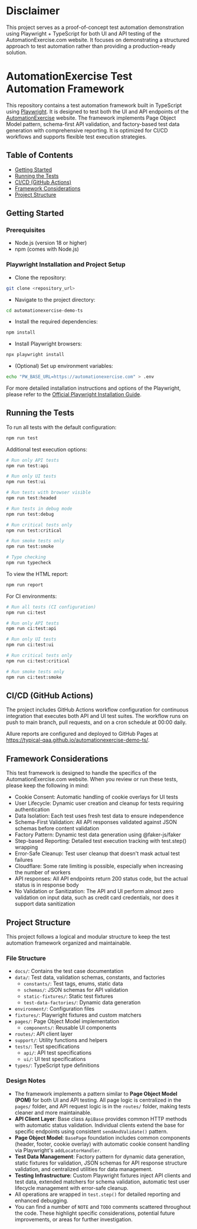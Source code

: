 # Disclaimer

This project serves as a proof-of-concept test automation demonstration using Playwright + TypeScript for both UI and API testing of the AutomationExercise.com website. It focuses on demonstrating a structured approach to test automation rather than providing a production-ready solution.

# AutomationExercise Test Automation Framework

This repository contains a test automation framework built in TypeScript using [Playwright](https://playwright.dev/).
It is designed to test both the UI and API endpoints of the [AutomationExercise](https://automationexercise.com) website. The framework implements Page Object Model pattern, schema-first API validation, and factory-based test data generation with comprehensive reporting.
It is optimized for CI/CD workflows and supports flexible test execution strategies.

## Table of Contents

- [Getting Started](#getting-started)
- [Running the Tests](#running-the-tests)
- [CI/CD (GitHub Actions)](<#ci%2Fcd-(github-actions)>)
- [Framework Considerations](#framework-considerations)
- [Project Structure](#project-structure)

## Getting Started

### Prerequisites

- Node.js (version 18 or higher)
- npm (comes with Node.js)

### Playwright Installation and Project Setup

- Clone the repository:

```bash
git clone <repository_url>
```

- Navigate to the project directory:

```bash
cd automationexercise-demo-ts
```

- Install the required dependencies:

```bash
npm install
```

- Install Playwright browsers:

```bash
npx playwright install
```

- (Optional) Set up environment variables:

```bash
echo "PW_BASE_URL=https://automationexercise.com" > .env
```

For more detailed installation instructions and options of the Playwright, please refer to the [Official Playwright Installation Guide](https://playwright.dev/docs/intro#installing-playwright).

## Running the Tests

To run all tests with the default configuration:

```bash
npm run test
```

Additional test execution options:

```bash
# Run only API tests
npm run test:api

# Run only UI tests
npm run test:ui

# Run tests with browser visible
npm run test:headed

# Run tests in debug mode
npm run test:debug

# Run critical tests only
npm run test:critical

# Run smoke tests only
npm run test:smoke

# Type checking
npm run typecheck
```

To view the HTML report:

```bash
npm run report
```

For CI environments:

```bash
# Run all tests (CI configuration)
npm run ci:test

# Run only API tests
npm run ci:test:api

# Run only UI tests
npm run ci:test:ui

# Run critical tests only
npm run ci:test:critical

# Run smoke tests only
npm run ci:test:smoke
```

## CI/CD (GitHub Actions)

The project includes GitHub Actions workflow configuration for continuous integration that executes both API and UI test suites. The workflow runs on push to main branch, pull requests, and on a cron schedule at 00:00 daily.

Allure reports are configured and deployed to GitHub Pages at <https://typical-qaa.github.io/automationexercise-demo-ts/>.

## Framework Considerations

This test framework is designed to handle the specifics of the AutomationExercise.com website. When you review or run these tests, please keep the following in mind:

- Cookie Consent: Automatic handling of cookie overlays for UI tests
- User Lifecycle: Dynamic user creation and cleanup for tests requiring authentication
- Data Isolation: Each test uses fresh test data to ensure independence
- Schema-First Validation: All API responses validated against JSON schemas before content validation
- Factory Pattern: Dynamic test data generation using @faker-js/faker
- Step-based Reporting: Detailed test execution tracking with test.step() wrapping
- Error-Safe Cleanup: Test user cleanup that doesn't mask actual test failures
- Cloudflare: Some rate limiting is possible, especially when increasing the number of workers
- API responses: All API endpoints return 200 status code, but the actual status is in response body
- No Validation or Sanitization: The API and UI perform almost zero validation on input data, such as credit card credentials, nor does it support data sanitization

## Project Structure

This project follows a logical and modular structure to keep the test automation framework organized and maintainable.

### File Structure

- `docs/`: Contains the test case documentation
- `data/`: Test data, validation schemas, constants, and factories
  - `constants/`: Test tags, enums, static data
  - `schemas/`: JSON schemas for API validation
  - `static-fixtures/`: Static test fixtures
  - `test-data-factories/`: Dynamic data generation
- `environment/`: Configuration files
- `fixtures/`: Playwright fixtures and custom matchers
- `pages/`: Page Object Model implementation
  - `components/`: Reusable UI components
- `routes/`: API client layer
- `support/`: Utility functions and helpers
- `tests/`: Test specifications
  - `api/`: API test specifications
  - `ui/`: UI test specifications
- `types/`: TypeScript type definitions

### Design Notes

- The framework implements a pattern similar to **Page Object Model (POM)** for both UI and API testing. All page logic is centralized in the `pages/` folder, and API request logic is in the `routes/` folder, making tests cleaner and more maintainable.
- **API Client Layer**: Base class `ApiBase` provides common HTTP methods with automatic status validation. Individual clients extend the base for specific endpoints using consistent `sendAndValidate()` pattern.
- **Page Object Model**: `BasePage` foundation includes common components (header, footer, cookie overlay) with automatic cookie consent handling via Playwright's `addLocatorHandler`.
- **Test Data Management**: Factory pattern for dynamic data generation, static fixtures for validation, JSON schemas for API response structure validation, and centralized utilities for data management.
- **Testing Infrastructure**: Custom Playwright fixtures inject API clients and test data, extended matchers for schema validation, automatic test user lifecycle management with error-safe cleanup.
- All operations are wrapped in `test.step()` for detailed reporting and enhanced debugging.
- You can find a number of `NOTE` and `TODO` comments scattered throughout the code. These highlight specific considerations, potential future improvements, or areas for further investigation.
